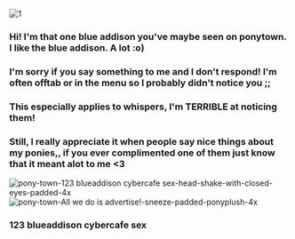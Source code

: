 ![1](https://github.com/user-attachments/assets/e4cf060c-e180-40d7-963c-e54bc4551458)

### **Hi! I'm that one blue addison you've maybe seen on ponytown.** I like the blue addison. **A lot :o)**
### **I'm sorry if you say something to me and I don't respond! I'm often offtab or in the menu so I probably didn't notice you ;;** 
### This especially applies to whispers, I'm TERRIBLE at noticing them!
### **Still, I really appreciate it when people say nice things about my ponies,, if you ever complimented one of them just know that it meant alot to me <3**

![pony-town-123 blueaddison cybercafe sex-head-shake-with-closed-eyes-padded-4x](https://github.com/user-attachments/assets/508c5bab-e185-4279-af4e-038a147b6de1)
![pony-town-_All we do is advertise!_-sneeze-padded-ponyplush-4x](https://github.com/user-attachments/assets/b2119440-fd20-41a4-9513-7857cbf47ddd)

### 123 blueaddison cybercafe sex

